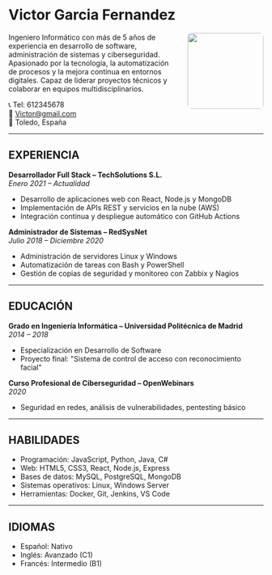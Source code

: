# **Victor Garcia Fernandez**
<img src="https://th.bing.com/th/id/R.0f6677411066920c403c1b16f4857b2b?rik=27%2fXCVgao8NnCw&riu=http%3a%2f%2fstatic.seattletimes.com%2fwp-content%2fuploads%2f2015%2f08%2f29716d18-408b-11e5-b376-c6911141ceea-1020x1530.jpg&ehk=kax2RfWQrpCDc6BKcmiWMcPixUs6lLGhRGbaTKv32Og%3d&risl=&pid=ImgRaw&r=0" align="right" width="150" style="border-radius: 8px; margin-left: 20px;" />
Ingeniero Informático con más de 5 años de experiencia en desarrollo de software, administración de sistemas y ciberseguridad. Apasionado por la tecnología, la automatización de procesos y la mejora continua en entornos digitales. Capaz de liderar proyectos técnicos y colaborar en equipos multidisciplinarios.

📞 Tel: 612345678  
📧 [Victor@gmail.com](mail)  
📍 Toledo, España  

---

## **EXPERIENCIA**

**Desarrollador Full Stack – TechSolutions S.L.**  
_Enero 2021 – Actualidad_  
- Desarrollo de aplicaciones web con React, Node.js y MongoDB  
- Implementación de APIs REST y servicios en la nube (AWS)  
- Integración continua y despliegue automático con GitHub Actions  

**Administrador de Sistemas – RedSysNet**  
_Julio 2018 – Diciembre 2020_  
- Administración de servidores Linux y Windows  
- Automatización de tareas con Bash y PowerShell  
- Gestión de copias de seguridad y monitoreo con Zabbix y Nagios  

---

## **EDUCACIÓN**

**Grado en Ingeniería Informática – Universidad Politécnica de Madrid**  
_2014 – 2018_  
- Especialización en Desarrollo de Software  
- Proyecto final: "Sistema de control de acceso con reconocimiento facial"

**Curso Profesional de Ciberseguridad – OpenWebinars**  
_2020_  
- Seguridad en redes, análisis de vulnerabilidades, pentesting básico

---

## **HABILIDADES**

- Programación: JavaScript, Python, Java, C#  
- Web: HTML5, CSS3, React, Node.js, Express  
- Bases de datos: MySQL, PostgreSQL, MongoDB  
- Sistemas operativos: Linux, Windows Server  
- Herramientas: Docker, Git, Jenkins, VS Code  

---

## **IDIOMAS**

- Español: Nativo  
- Inglés: Avanzado (C1)  
- Francés: Intermedio (B1)  

